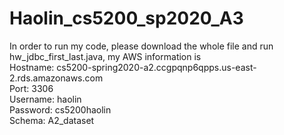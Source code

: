 # Haolin_cs5200_sp2020_A3
In order to run my code, please download the whole file and run hw_jdbc_first_last.java, my AWS information is <br>
Hostname: cs5200-spring2020-a2.ccgpqnp6qpps.us-east-2.rds.amazonaws.com <br>
Port: 3306 <br>
Username: haolin <br>
Password: cs5200haolin <br>
Schema: A2_dataset <br>
